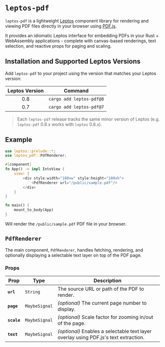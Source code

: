 # `leptos-pdf`

`leptos-pdf` is a lightweight [Leptos](https://leptos.dev/) component library for rendering and viewing PDF files directly in your browser using [PDF.js](https://mozilla.github.io/pdf.js/).

It provides an idiomatic Leptos interface for embedding PDFs in your Rust + WebAssembly applications - complete with canvas-based renderings, text selection, and reactive props for paging and scaling.

## Installation and Supported Leptos Versions

Add `leptos-pdf` to your project using the version that matches your Leptos version:

| **Leptos Version** |        **Command**       |
|:------------------:|:------------------------:|
| 0.8                | `cargo add leptos-pdf@8` |
| 0.7                | `cargo add leptos-pdf@7` |

> Each `leptos-pdf` release tracks the same minor version of Leptos (e.g. `leptos-pdf` 0.8.x works with `leptos` 0.8.x).

## Example

```rust
use leptos::prelude::*;
use leptos_pdf::PdfRenderer;

#[component]
fn App() -> impl IntoView {
    view! {
        <div style:width="100vw" style:height="100vh">
            <PdfRenderer url="/public/sample.pdf"/>
        </div>
    }
}

fn main() {
    mount_to_body(App)
}
```

Will render the `/public/sample.pdf` PDF file in your browser.

## `PdfRenderer`

The main component, `PdfRenderer`, handles fetching, rendering, and optionally displaying a selectable text layer on top of the PDF page.

### Props

| **Prop**    | **Type**      | **Description**                                                                      |
|-------------|---------------|--------------------------------------------------------------------------------------|
| **`url`**   | `String`      | The source URL or path of the PDF to render.                                         |
| **`page`**  | `MaybeSignal` | *(optional)* The current page number to display.                                     |
| **`scale`** | `MaybeSignal` | *(optional)* Scale factor for zooming in/out of the page.                            |
| **`text`**  | `MaybeSignal` | *(optional)* Enables a selectable text layer overlay using PDF.js's text extraction. |
